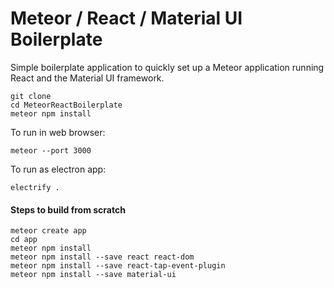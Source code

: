 
# Meteor / React / Material UI Boilerplate #

Simple boilerplate application to quickly set up a Meteor application
running React and the Material UI framework.

```console
git clone
cd MeteorReactBoilerplate
meteor npm install
```

To run in web browser:

```console
meteor --port 3000
```

To run as electron app:

```console
electrify .
```


#### Steps to build from scratch ####

```console
meteor create app
cd app
meteor npm install
meteor npm install --save react react-dom
meteor npm install --save react-tap-event-plugin
meteor npm install --save material-ui
```
